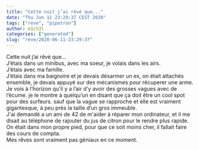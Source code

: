 ```yaml
---
title: "Cette nuit j’ai rêvé que..."
date: "Thu Jun 11 23:29:37 CEST 2020"
tags: ["reve", "pipotron"]
author: m1ch3l
categories: ["generated"]
slug: "reve/2020-06-11-23:29:37"
---
```


Cette nuit j’ai rêvé que...<br>
J’étais dans un minibus, avec ma soeur, je volais dans les airs.<br>
J’étais avec ma famille.<br>
J’étais dans ma baignoire et je devais désarmer un ex, on était attachés ensemble, je devais appuyé sur des mécanismes pour récuperer une arme.<br>
Je vois à l’horizon qu’il y a l’air d’y avoir des grosses vagues avec de l’écume. je le montre à quelqu’un en disant que ça doit être un cool spot pour des surfeurs. sauf que la vague se rapproche et elle est vraiment gigantesque, à peu près la taille d’un gros immeuble.<br>
J'ai demandé a un ami de 42 de m'aider à réparer mon ordinateur, et il me disait au téléphone de rajouter du jus de citron pour le rendre plus rapide.<br>
On était dans mon propre pied, pour que ce soit moins cher, il fallait faire des cours de compta.<br>
Mes rêves sont vraiment pas géniaux en ce moment.<br>
